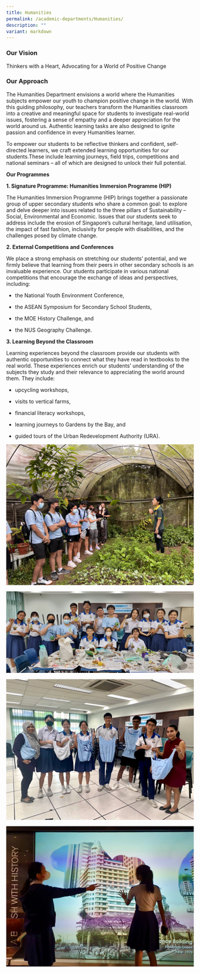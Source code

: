 ```yaml
---
title: Humanities
permalink: /academic-departments/Humanities/
description: ""
variant: markdown
---
```

<h3>Our Vision</h3>

  

Thinkers with a Heart, Advocating for a World of Positive Change

  

<h3>Our Approach</h3>

  

The Humanities Department envisions a world where the Humanities subjects empower our youth to champion positive change in the world. With this guiding philosophy, our teachers transform the Humanities classroom into a creative and meaningful space for students to investigate real-world issues, fostering a sense of empathy and a deeper appreciation for the world around us. Authentic learning tasks are also designed to ignite passion and confidence in every Humanities learner.

  

To empower our students to be reflective thinkers and confident, self-directed learners, we craft extended learning opportunities for our students.These include learning journeys, field trips, competitions and national seminars – all of which are designed to unlock their full potential.

  

**Our Programmes**

  

**1\. Signature Programme: Humanities Immersion Programme (HIP)**

  

The Humanities Immersion Programme (HIP) brings together a passionate group of upper secondary students who share a common goal: to explore and delve deeper into issues related to the three pillars of Sustainability – Social, Environmental and Economic. Issues that our students seek to address include the erosion of Singapore’s cultural heritage, land utilisation, the impact of fast fashion, inclusivity for people with disabilities, and the challenges posed by climate change.

  

**2\. External Competitions and Conferences**

  

We place a strong emphasis on stretching our students’ potential, and we firmly believe that learning from their peers in other secondary schools is an invaluable experience. Our students participate in various national competitions that encourage the exchange of ideas and perspectives, including:

*   the National Youth Environment Conference,&nbsp;
    
*   the ASEAN Symposium for Secondary School Students,
    
*   the MOE History Challenge, and
    
*   the NUS Geography Challenge.
   
  

**3\. Learning Beyond the Classroom**


Learning experiences beyond the classroom provide our students with authentic opportunities to connect what they have read in textbooks to the real world. These experiences enrich our students’ understanding of the subjects they study and their relevance to appreciating the world around them. They include:&nbsp;

*   upcycling workshops,
    
*   visits to vertical farms,&nbsp;
    
*   financial literacy workshops,&nbsp;
    
*   learning journeys to Gardens by the Bay, and&nbsp;
    
*   guided tours of the Urban Redevelopment Authority (URA).
    
![](/images/2023images/Humanities/picture_1.jpg)

![](/images/2023images/Humanities/picture%202.jpg)

![](/images/2023images/Humanities/picture%203.jpeg)

![](/images/2023images/Humanities/picture%204.jpeg)
